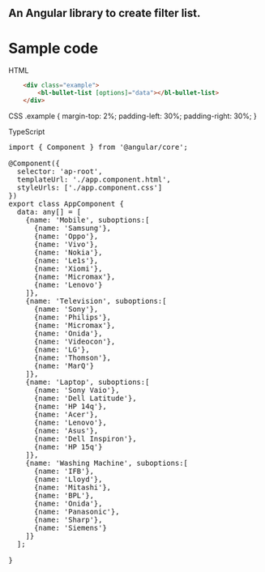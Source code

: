 
## An Angular library to create filter list.

# Sample code

HTML
```html
    <div class="example">
        <bl-bullet-list [options]="data"></bl-bullet-list>
    </div>
```
CSS
.example {
    margin-top: 2%;
    padding-left: 30%;
    padding-right: 30%;
  }

TypeScript
<pre>
import { Component } from '@angular/core';

@Component({
  selector: 'ap-root',
  templateUrl: './app.component.html',
  styleUrls: ['./app.component.css']
})
export class AppComponent {
  data: any[] = [
    {name: 'Mobile', suboptions:[
      {name: 'Samsung'},
      {name: 'Oppo'},
      {name: 'Vivo'},
      {name: 'Nokia'},
      {name: 'Le1s'},
      {name: 'Xiomi'},
      {name: 'Micromax'},
      {name: 'Lenovo'}
    ]},
    {name: 'Television', suboptions:[
      {name: 'Sony'},
      {name: 'Philips'},
      {name: 'Micromax'},
      {name: 'Onida'},
      {name: 'Videocon'},
      {name: 'LG'},
      {name: 'Thomson'},
      {name: 'MarQ'}
    ]},
    {name: 'Laptop', suboptions:[
      {name: 'Sony Vaio'},
      {name: 'Dell Latitude'},
      {name: 'HP 14q'},
      {name: 'Acer'},
      {name: 'Lenovo'},
      {name: 'Asus'},
      {name: 'Dell Inspiron'},
      {name: 'HP 15q'}
    ]},
    {name: 'Washing Machine', suboptions:[
      {name: 'IFB'},
      {name: 'Lloyd'},
      {name: 'Mitashi'},
      {name: 'BPL'},
      {name: 'Onida'},
      {name: 'Panasonic'},
      {name: 'Sharp'},
      {name: 'Siemens'}
    ]}
  ];
  
}
</pre>
